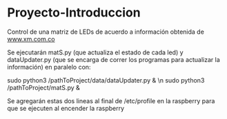 # Proyecto-Introduccion
Control de una matriz de LEDs de acuerdo a información obtenida de www.xm.com.co

Se ejecutarán matS.py (que actualiza el estado de cada led) y dataUpdater.py (que se encarga de correr los programas para actualizar la información) en paralelo con:

sudo python3 /pathToProject/data/dataUpdater.py & \n
sudo python3 /pathToProject/matS.py &

Se agregarán estas dos lineas al final de /etc/profile en la raspberry para que se ejecuten al encender la raspberry